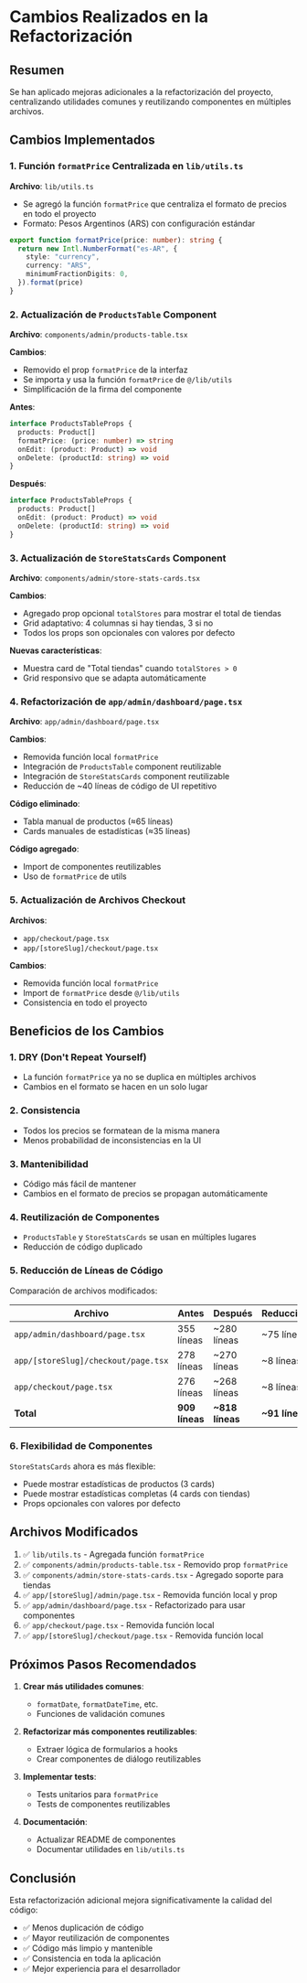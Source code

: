 # Cambios Realizados en la Refactorización

## Resumen

Se han aplicado mejoras adicionales a la refactorización del proyecto, centralizando utilidades comunes y reutilizando componentes en múltiples archivos.

## Cambios Implementados

### 1. Función `formatPrice` Centralizada en `lib/utils.ts`

**Archivo**: `lib/utils.ts`

- Se agregó la función `formatPrice` que centraliza el formato de precios en todo el proyecto
- Formato: Pesos Argentinos (ARS) con configuración estándar

```typescript
export function formatPrice(price: number): string {
  return new Intl.NumberFormat("es-AR", {
    style: "currency",
    currency: "ARS",
    minimumFractionDigits: 0,
  }).format(price)
}
```

### 2. Actualización de `ProductsTable` Component

**Archivo**: `components/admin/products-table.tsx`

**Cambios**:
- Removido el prop `formatPrice` de la interfaz
- Se importa y usa la función `formatPrice` de `@/lib/utils`
- Simplificación de la firma del componente

**Antes**:
```typescript
interface ProductsTableProps {
  products: Product[]
  formatPrice: (price: number) => string
  onEdit: (product: Product) => void
  onDelete: (productId: string) => void
}
```

**Después**:
```typescript
interface ProductsTableProps {
  products: Product[]
  onEdit: (product: Product) => void
  onDelete: (productId: string) => void
}
```

### 3. Actualización de `StoreStatsCards` Component

**Archivo**: `components/admin/store-stats-cards.tsx`

**Cambios**:
- Agregado prop opcional `totalStores` para mostrar el total de tiendas
- Grid adaptativo: 4 columnas si hay tiendas, 3 si no
- Todos los props son opcionales con valores por defecto

**Nuevas características**:
- Muestra card de "Total tiendas" cuando `totalStores > 0`
- Grid responsivo que se adapta automáticamente

### 4. Refactorización de `app/admin/dashboard/page.tsx`

**Archivo**: `app/admin/dashboard/page.tsx`

**Cambios**:
- Removida función local `formatPrice`
- Integración de `ProductsTable` component reutilizable
- Integración de `StoreStatsCards` component reutilizable
- Reducción de ~40 líneas de código de UI repetitivo

**Código eliminado**:
- Tabla manual de productos (≈65 líneas)
- Cards manuales de estadísticas (≈35 líneas)

**Código agregado**:
- Import de componentes reutilizables
- Uso de `formatPrice` de utils

### 5. Actualización de Archivos Checkout

**Archivos**: 
- `app/checkout/page.tsx`
- `app/[storeSlug]/checkout/page.tsx`

**Cambios**:
- Removida función local `formatPrice`
- Import de `formatPrice` desde `@/lib/utils`
- Consistencia en todo el proyecto

## Beneficios de los Cambios

### 1. **DRY (Don't Repeat Yourself)**
- La función `formatPrice` ya no se duplica en múltiples archivos
- Cambios en el formato se hacen en un solo lugar

### 2. **Consistencia**
- Todos los precios se formatean de la misma manera
- Menos probabilidad de inconsistencias en la UI

### 3. **Mantenibilidad**
- Código más fácil de mantener
- Cambios en el formato de precios se propagan automáticamente

### 4. **Reutilización de Componentes**
- `ProductsTable` y `StoreStatsCards` se usan en múltiples lugares
- Reducción de código duplicado

### 5. **Reducción de Líneas de Código**

Comparación de archivos modificados:

| Archivo | Antes | Después | Reducción |
|---------|-------|---------|-----------|
| `app/admin/dashboard/page.tsx` | 355 líneas | ~280 líneas | ~75 líneas |
| `app/[storeSlug]/checkout/page.tsx` | 278 líneas | ~270 líneas | ~8 líneas |
| `app/checkout/page.tsx` | 276 líneas | ~268 líneas | ~8 líneas |
| **Total** | **909 líneas** | **~818 líneas** | **~91 líneas** |

### 6. **Flexibilidad de Componentes**

`StoreStatsCards` ahora es más flexible:
- Puede mostrar estadísticas de productos (3 cards)
- Puede mostrar estadísticas completas (4 cards con tiendas)
- Props opcionales con valores por defecto

## Archivos Modificados

1. ✅ `lib/utils.ts` - Agregada función `formatPrice`
2. ✅ `components/admin/products-table.tsx` - Removido prop `formatPrice`
3. ✅ `components/admin/store-stats-cards.tsx` - Agregado soporte para tiendas
4. ✅ `app/[storeSlug]/admin/page.tsx` - Removida función local y prop
5. ✅ `app/admin/dashboard/page.tsx` - Refactorizado para usar componentes
6. ✅ `app/checkout/page.tsx` - Removida función local
7. ✅ `app/[storeSlug]/checkout/page.tsx` - Removida función local

## Próximos Pasos Recomendados

1. **Crear más utilidades comunes**: 
   - `formatDate`, `formatDateTime`, etc.
   - Funciones de validación comunes

2. **Refactorizar más componentes reutilizables**:
   - Extraer lógica de formularios a hooks
   - Crear componentes de diálogo reutilizables

3. **Implementar tests**:
   - Tests unitarios para `formatPrice`
   - Tests de componentes reutilizables

4. **Documentación**:
   - Actualizar README de componentes
   - Documentar utilidades en `lib/utils.ts`

## Conclusión

Esta refactorización adicional mejora significativamente la calidad del código:
- ✅ Menos duplicación de código
- ✅ Mayor reutilización de componentes
- ✅ Código más limpio y mantenible
- ✅ Consistencia en toda la aplicación
- ✅ Mejor experiencia para el desarrollador

